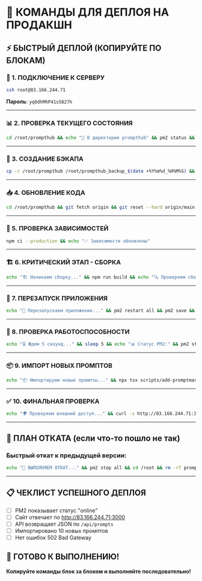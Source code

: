 # 🚀 КОМАНДЫ ДЛЯ ДЕПЛОЯ НА ПРОДАКШН

## ⚡ БЫСТРЫЙ ДЕПЛОЙ (КОПИРУЙТЕ ПО БЛОКАМ)

### 🔐 1. ПОДКЛЮЧЕНИЕ К СЕРВЕРУ
```bash
ssh root@83.166.244.71
```
**Пароль**: `yqOdhMhP41s5827h`

---

### 📊 2. ПРОВЕРКА ТЕКУЩЕГО СОСТОЯНИЯ
```bash
cd /root/prompthub && echo "📁 В директории prompthub" && pm2 status && echo "🌐 Проверка сайта:" && curl -s http://localhost:3000 | head -3
```

---

### 💾 3. СОЗДАНИЕ БЭКАПА
```bash
cp -r /root/prompthub /root/prompthub_backup_$(date +%Y%m%d_%H%M%S) && echo "✅ Бэкап создан в /root/prompthub_backup_$(date +%Y%m%d_%H%M%S)"
```

---

### 📥 4. ОБНОВЛЕНИЕ КОДА
```bash
cd /root/prompthub && git fetch origin && git reset --hard origin/main && echo "✅ Код обновлен до последней версии"
```

---

### 🔧 5. ПРОВЕРКА ЗАВИСИМОСТЕЙ
```bash
npm ci --production && echo "✅ Зависимости обновлены"
```

---

### 🏗️ 6. КРИТИЧЕСКИЙ ЭТАП - СБОРКА
```bash
echo "🏗️ Начинаем сборку..." && npm run build && echo "🔍 Проверяем сборку..." && if [ -f ".next/BUILD_ID" ]; then echo "✅ Сборка УСПЕШНА - BUILD_ID найден"; else echo "❌ КРИТИЧЕСКАЯ ОШИБКА: Сборка провалилась!"; exit 1; fi
```

---

### 🔄 7. ПЕРЕЗАПУСК ПРИЛОЖЕНИЯ
```bash
echo "🔄 Перезапускаем приложение..." && pm2 restart all && pm2 save && echo "✅ Приложение перезапущено"
```

---

### 🧪 8. ПРОВЕРКА РАБОТОСПОСОБНОСТИ
```bash
echo "⏳ Ждем 5 секунд..." && sleep 5 && echo "📊 Статус PM2:" && pm2 status && echo "🌐 Проверка локального сайта:" && curl -s http://localhost:3000 | head -3 && echo "🔗 Проверка API:" && curl -s http://localhost:3000/api/prompts?limit=1 | head -3
```

---

### 📦 9. ИМПОРТ НОВЫХ ПРОМПТОВ
```bash
echo "📦 Импортируем новые промпты..." && npx tsx scripts/add-promptmaster-prompts.ts --file prompts_prompthub4.json && echo "✅ Новые промпты импортированы"
```

---

### ✅ 10. ФИНАЛЬНАЯ ПРОВЕРКА
```bash
echo "🌍 Проверяем внешний доступ..." && curl -s http://83.166.244.71:3000 | head -3 && echo "🔗 Проверяем внешний API:" && curl -s http://83.166.244.71:3000/api/prompts?limit=2 | head -5 && echo "🎉 ДЕПЛОЙ ЗАВЕРШЕН!"
```

---

## 🚨 ПЛАН ОТКАТА (если что-то пошло не так)

### Быстрый откат к предыдущей версии:
```bash
echo "🚨 ВЫПОЛНЯЕМ ОТКАТ..." && pm2 stop all && cd /root && rm -rf prompthub && mv prompthub_backup_* prompthub && cd prompthub && pm2 start ecosystem.config.js && pm2 save && echo "✅ Откат выполнен"
```

---

## 📋 ЧЕКЛИСТ УСПЕШНОГО ДЕПЛОЯ

- [ ] PM2 показывает статус "online"
- [ ] Сайт отвечает по http://83.166.244.71:3000  
- [ ] API возвращает JSON по `/api/prompts`
- [ ] Импортировано 10 новых промптов
- [ ] Нет ошибок 502 Bad Gateway

## 🎯 ГОТОВО К ВЫПОЛНЕНИЮ!

**Копируйте команды блок за блоком и выполняйте последовательно!**
